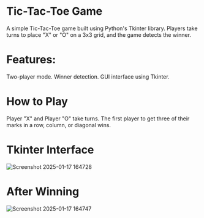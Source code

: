 
# **Tic-Tac-Toe Game**
A simple Tic-Tac-Toe game built using Python's Tkinter library. Players take turns to place "X" or "O" on a 3x3 grid, and the game detects the winner.

# **Features:**
Two-player mode.
Winner detection.
GUI interface using Tkinter.
# **How to Play**
Player "X" and Player "O" take turns.
The first player to get three of their marks in a row, column, or diagonal wins.

# **Tkinter Interface**
![Screenshot 2025-01-17 164728](https://github.com/user-attachments/assets/9f875919-cbc6-4f74-95c6-6566ea56808f)

# **After Winning**
![Screenshot 2025-01-17 164747](https://github.com/user-attachments/assets/20aa89dd-e787-4f8f-8c0f-ccbb3521b553)

